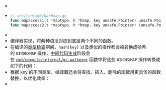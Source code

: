 -
- ```go
  // src/runtime/hashmap.go
  func mapaccess1(t *maptype, h *hmap, key unsafe.Pointer) unsafe.Pointer
  func mapaccess2(t *maptype, h *hmap, key unsafe.Pointer) (unsafe.Pointer, bool)
  ```
-
- 编译器实现，将两种语法对应到底层两个不同的函数。
- 在编译的[类型检查](https://draveness.me/golang/docs/part1-prerequisite/ch02-compile/golang-typecheck/)期间，`hash[key]` 以及类似的操作都会被转换成哈希的 `OINDEXMAP` 操作，[中间代码生成](https://draveness.me/golang/docs/part1-prerequisite/ch02-compile/golang-ir-ssa/)阶段会在 [`cmd/compile/internal/gc.walkexpr`](https://draveness.me/golang/tree/cmd/compile/internal/gc.walkexpr) 函数中将这些 `OINDEXMAP` 操作转换成如下的代码：
- 根据 key 的不同类型，编译器还会将查找、插入、删除的函数用更具体的函数替换，以优化效率：
-